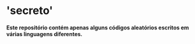 # 'secreto'
<b>Este repositório contém apenas alguns códigos aleatórios escritos em várias linguagens diferentes.</b>
